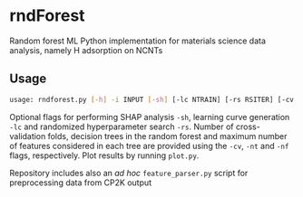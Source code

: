 # rndForest
Random forest ML Python implementation for materials science data analysis, namely H adsorption on NCNTs

## Usage

```bash
usage: rndforest.py [-h] -i INPUT [-sh] [-lc NTRAIN] [-rs RSITER] [-cv CVFOLDS] [-nt NTREES] [-nf NFEATURES]
```

Optional flags for performing SHAP analysis ```-sh```, learning curve generation ```-lc``` and randomized hyperparameter search ```-rs```. Number of cross-validation folds, decision trees in the random forest and maximum number of features considered in each tree are provided using the ```-cv```, ```-nt``` and ```-nf``` flags, respectively. Plot results by running ```plot.py```.

Repository includes also an *ad hoc* ```feature_parser.py``` script for preprocessing data from CP2K output
